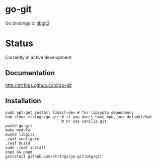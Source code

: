 go-git
=================
Go bindings to [libgit2](http://libgit2.github.com/)

Status
=================
Currently in active development.

Documentation
-----------------
http://str1ngs.github.com/go-git


Installation
------------

    sudo apt-get install libssl-dev # for libcypto dependency
    hub clone str1ngs/go-git # if you don't have hub, see defunkt/hub
                             # or use vanilla git.
    pushd go-git
    make module
    pushd libgit2
    ./waf configure
    ./waf build
    sudo ./waf install
    popd && popd
    goinstall github.com/str1ngs/go-git/pkg/git
